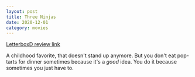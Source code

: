 ```yaml
---
layout: post
title: Three Ninjas
date: 2020-12-01
category: movies
---
```

 
[LetterboxD review link](https://letterboxd.com/samarthbhaskar/film/3-ninjas/)

A childhood favorite, that doesn't stand up anymore. But you don't eat pop-tarts for dinner sometimes because it's a <em>good</em> idea. You do it because sometimes you just have to.